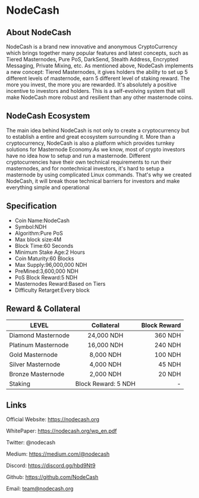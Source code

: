 # NodeCash

## About NodeCash

NodeCash is a brand new innovative and anonymous CryptoCurrency which brings together many popular features and latest concepts, such as Tiered Masternodes, Pure PoS, DarkSend, Stealth Address, Encrypted Messaging, Private Mixing, etc. As mentioned above, NodeCash implements a new concept: Tiered Masternodes, it gives holders the ability to set up 5 different levels of masternode, earn 5 different level of staking reward. The more you invest, the more you are rewarded. It's absolutely a positive incentive to investors and holders. This is a self-evolving system that will make NodeCash more robust and resilient than any other masternode coins.

## NodeCash Ecosystem

The main idea behind NodeCash is not only to create a cryptocurrency but to establish a entire and great ecosystem surrounding it. More than a cryptocurrency, NodeCash is also a platform which provides turnkey solutions for Masternode Economy.As we know, most of crypto investors have no idea how to setup and run a masternode. Different cryptocurrencies have their own technical requirements to run their masternodes, and for nontechnical investors, it's hard to setup a masternode by using complicated Linux commands. That's why we created NodeCash, it will break those technical barriers for investors and make everything simple and operational

## Specification

* Coin Name:NodeCash
* Symbol:NDH
* Algorithm:Pure PoS
* Max block size:4M
* Block Time:60 Seconds
* Minimum Stake Age:2 Hours
* Coin Maturity:60 Blocks
* Max Supply:96,000,000 NDH
* PreMined:3,600,000 NDH
* PoS Block Reward:5 NDH
* Masternodes Reward:Based on Tiers
* Difficulty Retarget:Every block

## Reward & Collateral

|LEVEL|Collateral|Block Reward
| - | :-: | -: | 
|Diamond Masternode|24,000 NDH|360 NDH|
|Platinum Masternode|16,000 NDH|240 NDH|
|Gold Masternode|8,000 NDH|100 NDH|
|Silver Masternode|4,000 NDH|45 NDH|
|Bronze Masternode|2,000 NDH|20 NDH|
|Staking|Block Reward: 5 NDH|-|

## Links

Official Website: https://nodecash.org

WhitePaper: https://nodecash.org/wp_en.pdf

Twitter: @nodecash

Medium: https://medium.com/@nodecash

Discord: https://discord.gg/hbd9Nt9

Github: https://github.com/NodeCash

Email: team@nodecash.org

